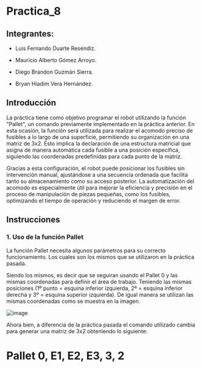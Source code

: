 # Practica_8
## Integrantes:
- Luis Fernando Duarte Reséndiz.
  
- Mauricio Alberto Gómez Arroyo.

- Diego Brandon Guzmán Sierra.

- Bryan Hiadim Vera Hernández.

## Introducción

La práctica tiene como objetivo programar el robot utilizando la función "Pallet", un comando previamente implementado en la práctica anterior. En esta ocasión, la función será utilizada para realizar el acomodo preciso de fusibles a lo largo de una superficie, permitiendo su organización en una matriz de 3x2. Esto implica la declaración de una estructura matricial que asigna de manera automática cada fusible a una posición específica, siguiendo las coordenadas predefinidas para cada punto de la matriz.

Gracias a esta configuración, el robot puede posicionar los fusibles sin intervención manual, ajustándose a una secuencia ordenada que facilita tanto su almacenamiento como su acceso posterior. La automatización del acomodo es especialmente útil para mejorar la eficiencia y precisión en el proceso de manipulación de piezas pequeñas, como los fusibles, optimizando el tiempo de operación y reduciendo el margen de error.

## Instrucciones

### 1. Uso de la función Pallet
La función Pallet necesita algunos parámetros para su correcto funcionamiento. Los cuales son los mismos que se utilizaron en la práctica pasada.

Siendo los mismos, es decir que se seguiran usando el Pallet 0 y las mismas coordenadas para definir el área de trabajo. Teniendo las mismas posiciones (1º punto = esquina inferior izquierda, 2º = esquina inferior derecha y 3º = esquina superior izquierda). De igual manera se utilizan las mismas coordenadas como se muestra en la imagen.

![image](https://github.com/user-attachments/assets/093fb58c-a417-4cbc-ab27-7a51b3ec43a3)

Ahora bien, a diferencia de la práctica pasada el comando utilizado cambia para generar una matriz de 3x2 obteniendo lo siguiente:

**<h1>Pallet 0, E1, E2, E3, 3, 2</h1>**

